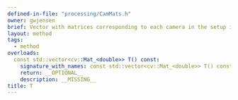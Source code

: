 ```yaml
---
defined-in-file: "processing/CamMats.h"
owner: gwjensen
brief: Vector with matrices corresponding to each camera in the setup in corresponding index. Each matrix is a 4x4 translation matrix.
layout: method
tags:
  - method
overloads:
  const std::vector<cv::Mat_<double>> T() const:
    signature_with_names: const std::vector<cv::Mat_<double>> T() const
    return: __OPTIONAL__
    description: __MISSING__
title: T
---
```

